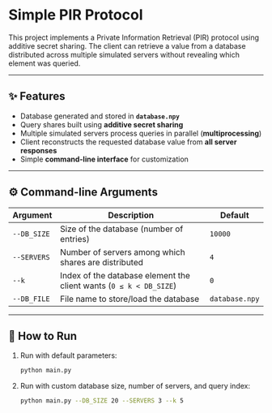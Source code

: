 # Simple PIR Protocol

This project implements a Private Information Retrieval (PIR) protocol using additive secret sharing. The client can retrieve a value from a database distributed across multiple simulated servers without revealing which element was queried.

---

## ✨ Features
- Database generated and stored in **`database.npy`**
- Query shares built using **additive secret sharing**
- Multiple simulated servers process queries in parallel (**multiprocessing**)
- Client reconstructs the requested database value from **all server responses**
- Simple **command-line interface** for customization

---

## ⚙️ Command-line Arguments

| Argument   | Description | Default |
|------------|-------------|---------|
| `--DB_SIZE` | Size of the database (number of entries) | `10000` |
| `--SERVERS` | Number of servers among which shares are distributed | `4` |
| `--k`       | Index of the database element the client wants (`0 ≤ k < DB_SIZE`) | `0` |
| `--DB_FILE` | File name to store/load the database | `database.npy` |

---

## 🚀 How to Run

1. Run with default parameters:
   ```bash
   python main.py
2. Run with custom database size, number of servers, and query index:
   ```bash
   python main.py --DB_SIZE 20 --SERVERS 3 --k 5
